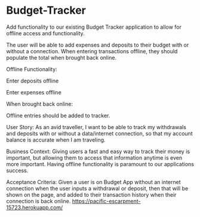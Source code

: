 # Budget-Tracker
Add functionality to our existing Budget Tracker application to allow for offline access and functionality.

The user will be able to add expenses and deposits to their budget with or without a connection. When entering transactions offline, they should populate the total when brought back online.

Offline Functionality:

Enter deposits offline

Enter expenses offline

When brought back online:

Offline entries should be added to tracker.

User Story:
As an avid traveller, I want to be able to track my withdrawals and deposits with or without a data/internet connection, so that my account balance is accurate when I am traveling.

Business Context:
Giving users a fast and easy way to track their money is important, but allowing them to access that information anytime is even more important. Having offline functionality is paramount to our applications success.

Acceptance Criteria:
Given a user is on Budget App without an internet connection when the user inputs a withdrawal or deposit, then that will be shown on the page, and added to their transaction history when their connection is back online.
https://pacific-escarpment-15723.herokuapp.com/
